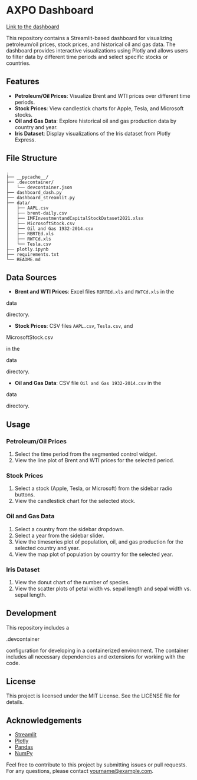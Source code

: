 # AXPO Dashboard

[Link to the dashboard](https://kbmma3xd8qkcucuzwqwvso.streamlit.app/)

This repository contains a Streamlit-based dashboard for visualizing petroleum/oil prices, stock prices, and historical oil and gas data. The dashboard provides interactive visualizations using Plotly and allows users to filter data by different time periods and select specific stocks or countries.

## Features

- **Petroleum/Oil Prices**: Visualize Brent and WTI prices over different time periods.
- **Stock Prices**: View candlestick charts for Apple, Tesla, and Microsoft stocks.
- **Oil and Gas Data**: Explore historical oil and gas production data by country and year.
- **Iris Dataset**: Display visualizations of the Iris dataset from Plotly Express.


## File Structure

```
.
├── __pycache__/
├── .devcontainer/
│   └── devcontainer.json
├── dashboard_dash.py
├── dashboard_streamlit.py
├── data/
│   ├── AAPL.csv
│   ├── brent-daily.csv
│   ├── IMFInvestmentandCapitalStockDataset2021.xlsx
│   ├── MicrosoftStock.csv
│   ├── Oil and Gas 1932-2014.csv
│   ├── RBRTEd.xls
│   ├── RWTCd.xls
│   └── Tesla.csv
├── plotly.ipynb
├── requirements.txt
└── README.md
```

## Data Sources

- **Brent and WTI Prices**: Excel files `RBRTEd.xls` and `RWTCd.xls` in the 

data

 directory.
- **Stock Prices**: CSV files `AAPL.csv`, `Tesla.csv`, and 

MicrosoftStock.csv

 in the 

data

 directory.
- **Oil and Gas Data**: CSV file `Oil and Gas 1932-2014.csv` in the 

data

 directory.

## Usage

### Petroleum/Oil Prices

1. Select the time period from the segmented control widget.
2. View the line plot of Brent and WTI prices for the selected period.

### Stock Prices

1. Select a stock (Apple, Tesla, or Microsoft) from the sidebar radio buttons.
2. View the candlestick chart for the selected stock.

### Oil and Gas Data

1. Select a country from the sidebar dropdown.
2. Select a year from the sidebar slider.
3. View the timeseries plot of population, oil, and gas production for the selected country and year.
4. View the map plot of population by country for the selected year.

### Iris Dataset

1. View the donut chart of the number of species.
2. View the scatter plots of petal width vs. sepal length and sepal width vs. sepal length.

## Development

This repository includes a 

.devcontainer

 configuration for developing in a containerized environment. The container includes all necessary dependencies and extensions for working with the code.

## License

This project is licensed under the MIT License. See the LICENSE file for details.

## Acknowledgements

- [Streamlit](https://streamlit.io/)
- [Plotly](https://plotly.com/)
- [Pandas](https://pandas.pydata.org/)
- [NumPy](https://numpy.org/)

Feel free to contribute to this project by submitting issues or pull requests. For any questions, please contact [yourname@example.com](mailto:yourname@example.com).